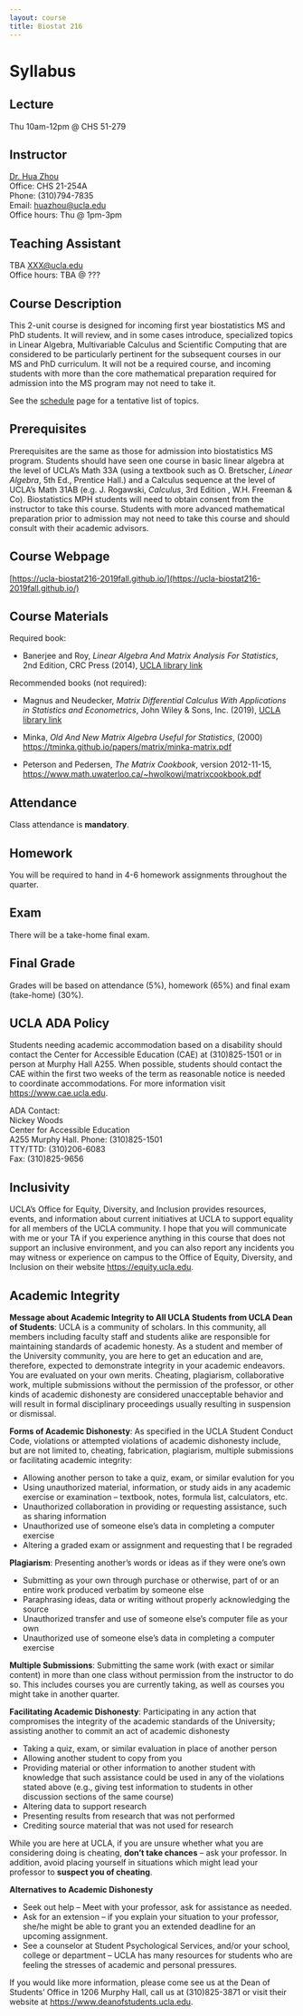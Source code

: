 ```yaml
---
layout: course
title: Biostat 216
---
```


# Syllabus

## Lecture

Thu 10am-12pm @ CHS 51-279    

## Instructor

[Dr. Hua Zhou](http://hua-zhou.github.io/)  
Office: CHS 21-254A  
Phone: (310)794-7835  
Email: <huazhou@ucla.edu>  
Office hours: Thu @ 1pm-3pm  

## Teaching Assistant

TBA <XXX@ucla.edu>  
Office hours: TBA @ ???

## Course Description

This 2-unit course is designed for incoming first year biostatistics MS and PhD students. It will review, and in some cases introduce, specialized topics in Linear Algebra, Multivariable Calculus and Scientific Computing that are considered to be particularly pertinent for the subsequent courses in our MS and PhD curriculum. It will not be a required course, and incoming students with more than the core mathematical preparation required for admission into the MS program may not need to take it.

See the [schedule](https://ucla-biostat216-2019fall.github.io/schedule.html) page for a tentative list of topics.

## Prerequisites

Prerequisites are the same as those for admission into biostatistics MS program. Students should have seen one course in basic linear algebra at the level of UCLA’s Math 33A (using a textbook such as O. Bretscher, _Linear Algebra_, 5th Ed., Prentice Hall.) and a Calculus sequence at the level of UCLA’s Math 31AB (e.g. J. Rogawski, _Calculus_, 3rd Edition , W.H. Freeman & Co). Biostatistics MPH students will need to obtain consent from the instructor to take this course. Students with more advanced mathematical preparation prior to admission may not need to take this course and should consult with their academic advisors.  

## Course Webpage

[https://ucla-biostat216-2019fall.github.io/](https://ucla-biostat216-2019fall.github.io/)

## Course Materials

Required book:  

* Banerjee and Roy, _Linear Algebra And Matrix Analysis For Statistics_, 2nd Edition, CRC Press (2014), [UCLA library link](https://catalog.library.ucla.edu/vwebv/holdingsInfo?searchId=967&recCount=50&recPointer=5&bibId=7443480)  

Recommended books (not required):

* Magnus and Neudecker, _Matrix Differential Calculus With Applications in Statistics and Econometrics_, John Wiley & Sons, Inc. (2019), [UCLA library link](https://catalog.library.ucla.edu/vwebv/holdingsInfo?searchId=970&recCount=50&recPointer=1&bibId=8893048)

* Minka, _Old And New Matrix Algebra Useful for Statistics_, (2000) <https://tminka.github.io/papers/matrix/minka-matrix.pdf>

* Peterson and Pedersen, _The Matrix Cookbook_, version 2012-11-15, <https://www.math.uwaterloo.ca/~hwolkowi/matrixcookbook.pdf>

## Attendance

Class attendance is **mandatory**.

## Homework

You will be required to hand in 4-6 homework assignments throughout the quarter.  

## Exam

There will be a take-home final exam.

## Final Grade

Grades will be based on attendance (5%), homework (65%) and final exam (take-home) (30%).

## UCLA ADA Policy 

Students needing academic accommodation based on a disability should contact the Center for Accessible Education (CAE) at (310)825-1501 or in person at Murphy Hall A255. When possible, students should contact the CAE within the first two weeks of the term as reasonable notice is needed to coordinate accommodations. For more information visit <https://www.cae.ucla.edu>.

ADA Contact:  
Nickey Woods   
Center for Accessible Education  
A255 Murphy Hall. 
Phone: (310)825-1501  
TTY/TTD: (310)206-6083  
Fax: (310)825-9656  

## Inclusivity

UCLA’s Office for Equity, Diversity, and Inclusion provides resources, events, and information about current initiatives at UCLA to support equality for all members of the UCLA community. I hope that you will communicate with me or your TA if you experience anything in this course that does not support an inclusive environment, and you can also report any incidents you may witness or experience on campus to the Office of Equity, Diversity, and Inclusion on their website <https://equity.ucla.edu>.

## Academic Integrity

**Message about Academic Integrity to All UCLA Students from UCLA Dean of Students**: UCLA is a community of scholars. In this community, all members including faculty staff and students alike are responsible for maintaining standards of academic honesty. As a student and member of the University community, you are here to get an education and are, therefore, expected to demonstrate integrity in your academic endeavors. You are evaluated on your own merits. Cheating, plagiarism, collaborative work, multiple submissions without the permission of the professor, or other kinds of academic dishonesty are considered unacceptable behavior and will result in formal disciplinary proceedings usually resulting in suspension or dismissal.

**Forms of Academic Dishonesty**: As specified in the UCLA Student Conduct Code, violations or attempted violations of academic dishonesty include, but are not limited to, cheating, fabrication, plagiarism, multiple submissions or facilitating academic integrity:   
* Allowing another person to take a quiz, exam, or similar evalution for you  
* Using unauthorized material, information, or study aids in any academic exercise or examination – textbook, notes, formula list, calculators, etc.  
* Unauthorized collaboration in providing or requesting assistance, such as sharing information   
* Unauthorized use of someone else’s data in completing a computer exercise  
* Altering a graded exam or assignment and requesting that I be regraded

**Plagiarism**: Presenting another’s words or ideas as if they were one’s own  
* Submitting as your own through purchase or otherwise, part of or an entire work produced verbatim by someone else  
* Paraphrasing ideas, data or writing without properly acknowledging the source  
* Unauthorized transfer and use of someone else’s computer file as your own  
* Unauthorized use of someone else’s data in completing a computer exercise  

**Multiple Submissions**: Submitting the same work (with exact or similar content) in more than one class without permission from the instructor to do so. This includes courses you are currently taking, as well as courses you might take in another quarter.

**Facilitating Academic Dishonesty**: Participating in any action that compromises the integrity of the academic standards of the University; assisting another to commit an act of academic dishonesty   
* Taking a quiz, exam, or similar evaluation in place of another person   
* Allowing another student to copy from you  
* Providing material or other information to another student with knowledge that such assistance could be used in any of the violations stated above (e.g., giving test information to students in other discussion sections of the same course)  
* Altering data to support research  
* Presenting results from research that was not performed  
* Crediting source material that was not used for research  

While you are here at UCLA, if you are unsure whether what you are considering doing is cheating, **don’t take chances** – ask your professor. In addition, avoid placing yourself in situations which might lead your professor to **suspect you of cheating**.

**Alternatives to Academic Dishonesty**

* Seek out help – Meet with your professor, ask for assistance as needed.  
* Ask for an extension – if you explain your situation to your professor, she/he might be able to grant you an extended deadline for an upcoming assignment.  
*	See a counselor at Student Psychological Services, and/or your school, college or department – UCLA has many resources for students who are feeling the stresses of academic and personal pressures. 

If you would like more information, please come see us at the Dean of Students’ Office in 1206 Murphy Hall, call us at (310)825-3871 or visit their website at <https://www.deanofstudents.ucla.edu>.
